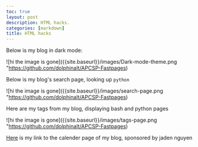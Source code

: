```yaml
---
toc: true
layout: post
description: HTML hacks.
categories: [markdown]
title: HTML hacks
---
```

Below is my blog in dark mode:

![hi the image is gone]({{site.baseurl}}/images/Dark-mode-theme.png "https://github.com/dolphinalt/APCSP-Fastpages)

Below is my blog's search page, looking up `python`

![hi the image is gone]({{site.baseurl}}/images/search-page.png "https://github.com/dolphinalt/APCSP-Fastpages)

Here are my tags from my blog, displaying bash and python pages

![hi the image is gone]({{site.baseurl}}/images/tags-page.png "https://github.com/dolphinalt/APCSP-Fastpages)

[Here]() is my link to the calender page of my blog, sponsored by jaden nguyen